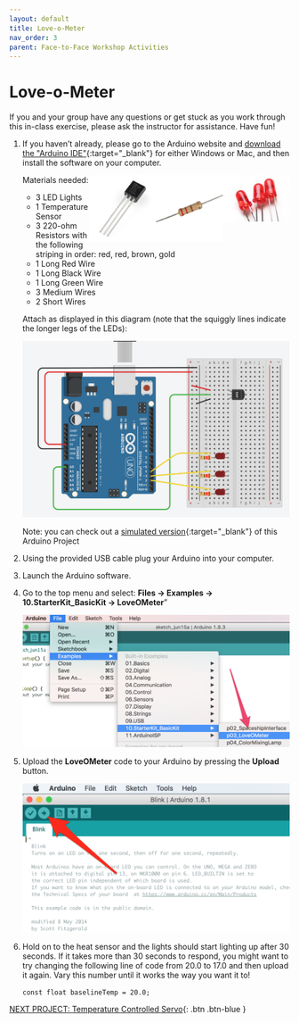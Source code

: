 ```yaml
---
layout: default
title: Love-o-Meter
nav_order: 3
parent: Face-to-Face Workshop Activities
---
```


# Love-o-Meter

If you and your group have any questions or get stuck as you work through this in-class exercise, please ask the instructor for assistance.  Have fun!

1.  If you haven’t already, please go to the Arduino website and [download the "Arduino IDE"](https://www.arduino.cc/en/Main/Software){:target="_blank"} for either Windows or Mac, and then install the software on your computer.

    Materials needed:
    <img src="..\images\in-person_workshops\hello_world\led.png" alt="led" style="float:right;width:120px;">
    <img src="..\images\in-person_workshops\hello_world\res.png" alt="led" style="float:right;width:120px;">
    <img src="..\images\in-person_workshops\temp_ctrl_servo\temp_sensor.png" alt="temperature sensor" style="float:right;width:120px;">
    - 3 LED Lights
    - 1 Temperature Sensor
    - 3 220-ohm Resistors with the following striping in order: red, red, brown, gold
    - 1 Long Red Wire
    - 1 Long Black Wire
    - 1 Long Green Wire
    - 3 Medium Wires
    - 2 Short Wires

    Attach as displayed in this diagram (note that the squiggly lines indicate the longer legs of the LEDs):

    <img src="..\images\in-person_workshops\love-o-meter\breadboard_schematic.png" alt="breadboard" style="width:480px;">

    Note: you can check out a [simulated version](https://goo.gl/azNRuk){:target="_blank"} of this Arduino Project

2.  Using the provided USB cable plug your Arduino into your computer.

3.  Launch the Arduino software.

4.  Go to the top menu and select: **Files -> Examples -> 10.StarterKit_BasicKit -> LoveOMeter**”

    <img src="..\images\in-person_workshops\love-o-meter\menus.png" alt="menu navigation" style="width:480px;">

5.  Upload the **LoveOMeter** code to your Arduino by pressing the **Upload** button.

    <img src="..\images\in-person_workshops\love-o-meter\upload.png" alt="upload" style="width:480px;">

6.  Hold on to the heat sensor and the lights should start lighting up after 30 seconds.  If it takes more than 30 seconds to respond, you might want to try changing the following line of code from 20.0 to 17.0 and then upload it again. Vary this number until it works the way you want it to!

    ```
    const float baselineTemp = 20.0;
    ```

[NEXT PROJECT: Temperature Controlled Servo](temp_ctrl_servo.html){: .btn .btn-blue }
